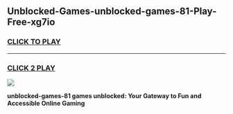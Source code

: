 
## Unblocked-Games-unblocked-games-81-Play-Free-xg7io
<h3>
<a href="https://premium76.site?title=unblocked-games-81&ref=10A">CLICK TO PLAY</a></h3>
<hr>

<h3>
<a href="https://premium76.site?title=unblocked-games-81&ref=10A">CLICK 2 PLAY</a>
  
</h3>

<a href="https://premium76.site?title=unblocked-games-81&ref=10A"><img src="https://clearcache.store/games.png"></a>


**unblocked-games-81 games unblocked: Your Gateway to Fun and Accessible Online Gaming**
